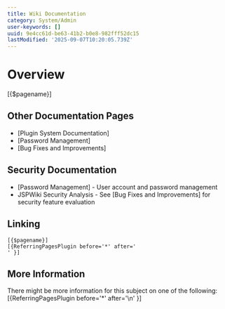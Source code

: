 ```yaml
---
title: Wiki Documentation
category: System/Admin
user-keywords: []
uuid: 9e4cc61d-be63-41b2-b0e8-982fff52dc15
lastModified: '2025-09-07T10:20:05.739Z'
---
```

# Overview

[{$pagename}]

## Other Documentation Pages
* [Plugin System Documentation]
* [Password Management]
* [Bug Fixes and Improvements]

## Security Documentation

* [Password Management] - User account and password management
* JSPWiki Security Analysis - See [Bug Fixes and Improvements] for security feature evaluation

## Linking

```
[{$pagename}]
[{ReferringPagesPlugin before='*' after='
' }]
```

## More Information

There might be more information for this subject on one of the following:
[{ReferringPagesPlugin before='*' after='\n' }]
